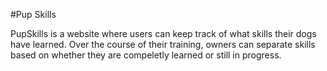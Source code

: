 #Pup Skills

PupSkills is a website where users can keep track of what skills their dogs have learned. Over the course of their training, owners can separate skills based on whether they are compeletly learned or still in progress.